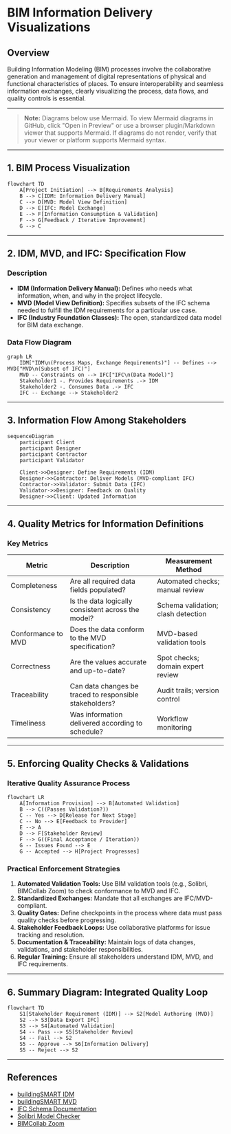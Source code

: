 # BIM Information Delivery Visualizations

## Overview

Building Information Modeling (BIM) processes involve the collaborative generation and management of digital representations of physical and functional characteristics of places. To ensure interoperability and seamless information exchanges, clearly visualizing the process, data flows, and quality controls is essential.

---

> **Note:** Diagrams below use Mermaid. To view Mermaid diagrams in GitHub, click "Open in Preview" or use a browser plugin/Markdown viewer that supports Mermaid. If diagrams do not render, verify that your viewer or platform supports Mermaid syntax.

---

## 1. BIM Process Visualization

```mermaid
flowchart TD
    A[Project Initiation] --> B[Requirements Analysis]
    B --> C[IDM: Information Delivery Manual]
    C --> D[MVD: Model View Definition]
    D --> E[IFC: Model Exchange]
    E --> F[Information Consumption & Validation]
    F --> G[Feedback / Iterative Improvement]
    G --> C
```

---

## 2. IDM, MVD, and IFC: Specification Flow

### Description

- **IDM (Information Delivery Manual):** Defines who needs what information, when, and why in the project lifecycle.
- **MVD (Model View Definition):** Specifies subsets of the IFC schema needed to fulfill the IDM requirements for a particular use case.
- **IFC (Industry Foundation Classes):** The open, standardized data model for BIM data exchange.

### Data Flow Diagram

```mermaid
graph LR
    IDM["IDM\n(Process Maps, Exchange Requirements)"] -- Defines --> MVD["MVD\n(Subset of IFC)"]
    MVD -- Constraints on --> IFC["IFC\n(Data Model)"]
    Stakeholder1 -. Provides Requirements .-> IDM
    Stakeholder2 -. Consumes Data .-> IFC
    IFC -- Exchange --> Stakeholder2
```

---

## 3. Information Flow Among Stakeholders

```mermaid
sequenceDiagram
    participant Client
    participant Designer
    participant Contractor
    participant Validator

    Client->>Designer: Define Requirements (IDM)
    Designer->>Contractor: Deliver Models (MVD-compliant IFC)
    Contractor->>Validator: Submit Data (IFC)
    Validator->>Designer: Feedback on Quality
    Designer->>Client: Updated Information
```

---

## 4. Quality Metrics for Information Definitions

### Key Metrics

| Metric                   | Description                                            | Measurement Method                |
|--------------------------|-------------------------------------------------------|-----------------------------------|
| Completeness             | Are all required data fields populated?                | Automated checks; manual review   |
| Consistency              | Is the data logically consistent across the model?     | Schema validation; clash detection|
| Conformance to MVD       | Does the data conform to the MVD specification?        | MVD-based validation tools        |
| Correctness              | Are the values accurate and up-to-date?                | Spot checks; domain expert review |
| Traceability             | Can data changes be traced to responsible stakeholders?| Audit trails; version control     |
| Timeliness               | Was information delivered according to schedule?       | Workflow monitoring               |

---

## 5. Enforcing Quality Checks & Validations

### Iterative Quality Assurance Process

```mermaid
flowchart LR
    A[Information Provision] --> B[Automated Validation]
    B --> C((Passes Validation?))
    C -- Yes --> D[Release for Next Stage]
    C -- No --> E[Feedback to Provider]
    E --> A
    D --> F[Stakeholder Review]
    F --> G((Final Acceptance / Iteration))
    G -- Issues Found --> E
    G -- Accepted --> H[Project Progresses]
```

### Practical Enforcement Strategies

1. **Automated Validation Tools:** Use BIM validation tools (e.g., Solibri, BIMCollab Zoom) to check conformance to MVD and IFC.
2. **Standardized Exchanges:** Mandate that all exchanges are IFC/MVD-compliant.
3. **Quality Gates:** Define checkpoints in the process where data must pass quality checks before progressing.
4. **Stakeholder Feedback Loops:** Use collaborative platforms for issue tracking and resolution.
5. **Documentation & Traceability:** Maintain logs of data changes, validations, and stakeholder responsibilities.
6. **Regular Training:** Ensure all stakeholders understand IDM, MVD, and IFC requirements.

---

## 6. Summary Diagram: Integrated Quality Loop

```mermaid
flowchart TD
    S1[Stakeholder Requirement (IDM)] --> S2[Model Authoring (MVD)]
    S2 --> S3[Data Export IFC]
    S3 --> S4[Automated Validation]
    S4 -- Pass --> S5[Stakeholder Review]
    S4 -- Fail --> S2
    S5 -- Approve --> S6[Information Delivery]
    S5 -- Reject --> S2
```

---

## References

- [buildingSMART IDM](https://www.buildingsmart.org/standards/idm/)
- [buildingSMART MVD](https://www.buildingsmart.org/standards/mvd/)
- [IFC Schema Documentation](https://technical.buildingsmart.org/standards/ifc/)
- [Solibri Model Checker](https://www.solibri.com/)
- [BIMCollab Zoom](https://www.bimcollab.com/en/solutions/zoom/)
